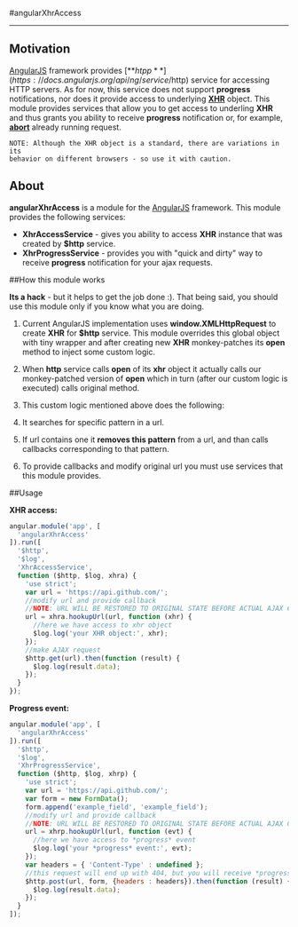 #angularXhrAccess

---

## Motivation

[AngularJS](http://angularjs.org/) framework provides
[**$htpp**](https://docs.angularjs.org/api/ng/service/$http) service for
accessing HTTP servers. As for now, this service does not support **progress**
notifications, nor does it provide access to underlying
[**XHR**](https://developer.mozilla.org/en-US/docs/Web/API/XMLHttpRequest)
object. This module provides services that allow you to get access
to underling **XHR** and thus grants you ability to receive
**progress** notification or, for example,
[**abort**](https://developer.mozilla.org/en-US/docs/Web/API/XMLHttpRequest#abort%281%29)
already running request.

    NOTE: Although the XHR object is a standard, there are variations in its
    behavior on different browsers - so use it with caution.


## About

**angularXhrAccess** is a module for the [AngularJS](http://angularjs.org/)
framework. This module provides the following services:

* **XhrAccessService** - gives you ability to access **XHR** instance that was
created by **$http** service.
* **XhrProgressService** - provides you with "quick and dirty" way to receive
**progress** notification for your ajax requests.

##How this module works

**Its a hack** - but it helps to get the job done :). That being said, you
should use this module only if you know what you are doing.

1. Current AngularJS implementation uses **window.XMLHttpRequest** to create
**XHR** for **$http** service. This module overrides this global object with
tiny wrapper and after creating new **XHR** monkey-patches its **open**
method to inject some custom logic.

2. When **http** service calls **open** of its **xhr** object it actually
calls our monkey-patched version of **open** which in turn 
(after our custom logic is executed) calls original method.

3. This custom logic mentioned above does the following:
  1. It searches for specific pattern in a url.
  2. If url contains one it **removes this pattern** from a url, and than calls
  callbacks corresponding to that pattern.

4. To provide callbacks and modify original url you must use services that
this module provides.


##Usage

**XHR access:**

```js
angular.module('app', [
  'angularXhrAccess'
]).run([
  '$http',
  '$log',
  'XhrAccessService',
  function ($http, $log, xhra) {
    'use strict';
    var url = 'https://api.github.com/';
    //modify url and provide callback
    //NOTE: URL WILL BE RESTORED TO ORIGINAL STATE BEFORE ACTUAL AJAX CALL
    url = xhra.hookupUrl(url, function (xhr) {
      //here we have access to xhr object
      $log.log('your XHR object:', xhr);
    });
    //make AJAX request
    $http.get(url).then(function (result) {
      $log.log(result.data);
    });
  }
});
```

**Progress event:**

```js
angular.module('app', [
  'angularXhrAccess'
]).run([
  '$http',
  '$log',
  'XhrProgressService',
  function ($http, $log, xhrp) {
    'use strict';
    var url = 'https://api.github.com/';
    var form = new FormData();
    form.append('example_field', 'example_field');
    //modify url and provide callback
    //NOTE: URL WILL BE RESTORED TO ORIGINAL STATE BEFORE ACTUAL AJAX CALL
    url = xhrp.hookupUrl(url, function (evt) {
      //here we have access to *progress* event
      $log.log('your *progress* event:', evt);
    });
    var headers = { 'Content-Type' : undefined };
    //this request will end up with 404, but you will receive *progress* event
    $http.post(url, form, {headers : headers}).then(function (result) {
      $log.log(result.data);
    });
  }
]);
```
